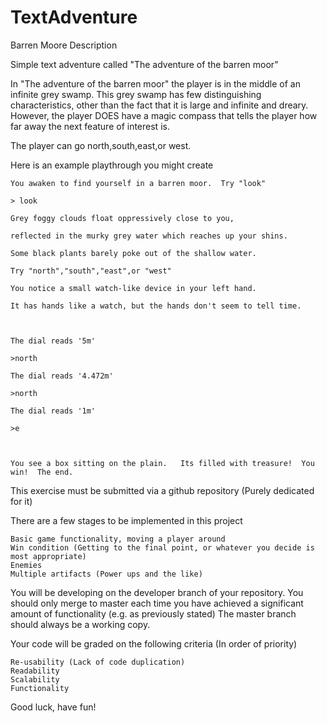 # TextAdventure
Barren Moore
Description

Simple text adventure called "The adventure of the barren moor"

In "The adventure of the barren moor" the player is in the middle of an infinite grey swamp. This grey swamp has few distinguishing characteristics, other than the fact that it is large and infinite and dreary. However, the player DOES have a magic compass that tells the player how far away the next feature of interest is.

The player can go north,south,east,or west.

Here is an example playthrough you might create

    

    You awaken to find yourself in a barren moor.  Try "look"

    > look

    Grey foggy clouds float oppressively close to you,

    reflected in the murky grey water which reaches up your shins.

    Some black plants barely poke out of the shallow water.

    Try "north","south","east",or "west"

    You notice a small watch-like device in your left hand. 

    It has hands like a watch, but the hands don't seem to tell time.

     

    The dial reads '5m'

    >north

    The dial reads '4.472m'

    >north

    The dial reads '1m'

    >e

     

    You see a box sitting on the plain.   Its filled with treasure!  You win!  The end.


​This exercise must be submitted via a github repository (Purely dedicated for it)

There are a few stages to be implemented in this project

    ​Basic game functionality, moving a player around
    Win condition (Getting to the final point, or whatever you decide is most appropriate)
    Enemies 
    Multiple artifacts (Power ups and the like)

You will be developing on the developer branch of your repository.
You should only merge to master each time you have achieved a significant amount of functionality (e.g. as previously stated)
The master branch should always be a working copy.

Your code will be graded on the following criteria (In order of priority)

    ​​Re-usability (Lack of code duplication)
    Readability
    Scalability
    Functionality


Good luck, have fun!
